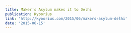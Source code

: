 ```yaml
---
title: Maker’s Asylum makes it to Delhi
publication: Kyoorius
link: 'http://kyoorius.com/2015/06/makers-asylum-delhi'
date: '2015-06-15'
---
```


